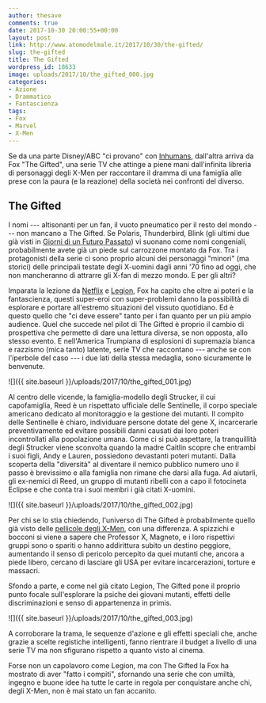 ```yaml
---
author: thesave
comments: true
date: 2017-10-30 20:00:55+00:00
layout: post
link: http://www.atomodelmale.it/2017/10/30/the-gifted/
slug: the-gifted
title: The Gifted
wordpress_id: 18633
image: uploads/2017/10/the_gifted_000.jpg
categories:
- Azione
- Drammatico
- Fantascienza
tags:
- Fox
- Marvel
- X-Men
---
```


Se da una parte Disney/ABC "ci provano" con [Inhumans](/2017/10/30/marvel-inhumans/), dall'altra arriva da Fox "The Gifted", una serie TV che attinge a piene mani dall'infinita libreria di personaggi degli X-Men per raccontare il dramma di una famiglia alle prese con la paura (e la reazione) della società nei confronti del diverso.

## The Gifted

I nomi --- altisonanti per un fan, il vuoto pneumatico per il resto del mondo --- non mancano a The Gifted. Se Polaris, Thunderbird, Blink (gli ultimi due già visti in [Giorni di un Futuro Passato](/2014/05/31/x-men-giorni-di-un-futuro-passato/)) vi suonano come nomi congeniali, probabilmente avete già un piede sul carrozzone montato da Fox. Tra i protagonisti della serie ci sono proprio alcuni dei personaggi "minori" (ma storici) delle principali testate degli X-uomini dagli anni '70 fino ad oggi, che non mancheranno di attrarre gli X-fan di mezzo mondo. E per gli altri?

Imparata la lezione da [Netflix](/?s=netflix+marvel) e [Legion](/2017/02/28/legion/), Fox ha capito che oltre ai poteri e la fantascienza, questi super-eroi con super-problemi danno la possibilità di esplorare e portare all'estremo situazioni del vissuto quotidiano. Ed è questo quello che "ci deve essere" tanto per i fan quanto per un più ampio audience. Quel che succede nel pilot di The Gifted è proprio il cambio di prospettiva che permette di dare una lettura diversa, se non opposta, allo stesso evento. E nell'America Trumpiana di esplosioni di supremazia bianca e razzismo (mica tanto) latente, serie TV che raccontano --- anche se con l'iperbole del caso --- i due lati della stessa medaglia, sono sicuramente le benvenute.

![]({{ site.baseurl }}/uploads/2017/10/the_gifted_001.jpg)

Al centro delle vicende, la famiglia-modello degli Strucker, il cui capofamiglia, Reed è un rispettato ufficiale delle Sentinelle, il corpo speciale americano dedicato al monitoraggio e la gestione dei mutanti. Il compito delle Sentinelle è chiaro, individuare persone dotate del gene X, incarcerarle preventivamente ed evitare possibili danni causati dai loro poteri incontrollati alla popolazione umana. Come ci si può aspettare, la tranquillità degli Strucker viene sconvolta quando la madre Caitlin scopre che entrambi i suoi figli, Andy e Lauren, possiedono devastanti poteri mutanti. Dalla scoperta della "diversità" al diventare il nemico pubblico numero uno il passo è brevissimo e alla famiglia non rimane che darsi alla fuga. Ad aiutarli, gli ex-nemici di Reed, un gruppo di mutanti ribelli con a capo il fotocineta Eclipse e che conta tra i suoi membri i già citati X-uomini.

![]({{ site.baseurl }}/uploads/2017/10/the_gifted_002.jpg)

Per chi se lo stia chiedendo, l'universo di The Gifted è probabilmente quello già visto delle [pellicole degli X-Men](/?s=x-men+film), con una differenza. A spizzichi e bocconi si viene a sapere che Professor X, Magneto, e i loro rispettivi gruppi sono o spariti o hanno addirittura subito un destino peggiore, aumentando il senso di pericolo percepito da quei mutanti che, ancora a piede libero, cercano di lasciare gli USA per evitare incarcerazioni, torture e massacri.

Sfondo a parte, e come nel già citato Legion, The Gifted pone il proprio punto focale sull'esplorare la psiche dei giovani mutanti, effetti delle discriminazioni e senso di appartenenza in primis.

![]({{ site.baseurl }}/uploads/2017/10/the_gifted_003.jpg)

A corroborare la trama, le sequenze d'azione e gli effetti speciali che, anche grazie a scelte registiche intelligenti, fanno rientrare il budget a livello di una serie TV ma non sfigurano rispetto a quanto visto al cinema.

Forse non un capolavoro come Legion, ma con The Gifted la Fox ha mostrato di aver "fatto i compiti", sfornando una serie che con umiltà, ingegno e buone idee ha tutte le carte in regola per conquistare anche chi, degli X-Men, non è mai stato un fan accanito.
